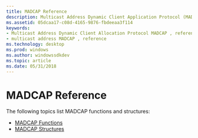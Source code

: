 ```yaml
---
title: MADCAP Reference
description: Multicast Address Dynamic Client Application Protocol (MADCAP) reference section navigation page.
ms.assetid: 05dcaa17-c08d-4165-9876-fbdeeaa3f114
keywords:
- Multicast Address Dynamic Client Allocation Protocol MADCAP , reference
- multicast address MADCAP , reference
ms.technology: desktop
ms.prod: windows
ms.author: windowssdkdev
ms.topic: article
ms.date: 05/31/2018
---
```


# MADCAP Reference

The following topics list MADCAP functions and structures:

-   [MADCAP Functions](https://msdn.microsoft.com/library/windows/desktop/ms691981)
-   [MADCAP Structures](madcap-structures.md)

 

 





